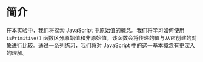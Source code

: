 # 简介

在本实验中，我们将探索 JavaScript 中原始值的概念。我们将学习如何使用 `isPrimitive()` 函数区分原始值和非原始值，该函数会将传递的值与从它创建的对象进行比较。通过一系列练习，我们将对 JavaScript 中的这一基本概念有更深入的理解。
